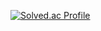 [![Solved.ac Profile](http://mazassumnida.wtf/api/v2/generate_badge?boj=tjd7823)](https://solved.ac/tjd7823/)
